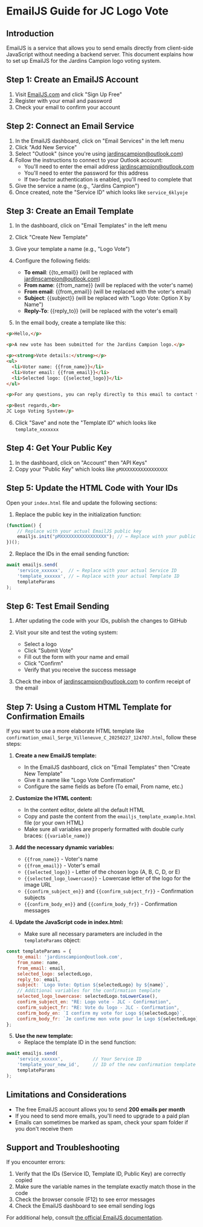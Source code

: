 # EmailJS Guide for JC Logo Vote

## Introduction

EmailJS is a service that allows you to send emails directly from client-side JavaScript without needing a backend server. This document explains how to set up EmailJS for the Jardins Campion logo voting system.

## Step 1: Create an EmailJS Account

1. Visit [EmailJS.com](https://www.emailjs.com/) and click "Sign Up Free"
2. Register with your email and password
3. Check your email to confirm your account

## Step 2: Connect an Email Service

1. In the EmailJS dashboard, click on "Email Services" in the left menu
2. Click "Add New Service"
3. Select "Outlook" (since you're using jardinscampion@outlook.com)
4. Follow the instructions to connect to your Outlook account:
   - You'll need to enter the email address jardinscampion@outlook.com
   - You'll need to enter the password for this address
   - If two-factor authentication is enabled, you'll need to complete that
5. Give the service a name (e.g., "Jardins Campion")
6. Once created, note the "Service ID" which looks like `service_6klyoje`

## Step 3: Create an Email Template

1. In the dashboard, click on "Email Templates" in the left menu
2. Click "Create New Template"
3. Give your template a name (e.g., "Logo Vote")
4. Configure the following fields:
   - **To email**: {{to_email}} (will be replaced with jardinscampion@outlook.com)
   - **From name**: {{from_name}} (will be replaced with the voter's name)
   - **From email**: {{from_email}} (will be replaced with the voter's email)
   - **Subject**: {{subject}} (will be replaced with "Logo Vote: Option X by Name")
   - **Reply-To**: {{reply_to}} (will be replaced with the voter's email)

5. In the email body, create a template like this:

```html
<p>Hello,</p>

<p>A new vote has been submitted for the Jardins Campion logo.</p>

<p><strong>Vote details:</strong></p>
<ul>
  <li>Voter name: {{from_name}}</li>
  <li>Voter email: {{from_email}}</li>
  <li>Selected logo: {{selected_logo}}</li>
</ul>

<p>For any questions, you can reply directly to this email to contact the voter.</p>

<p>Best regards,<br>
JC Logo Voting System</p>
```

6. Click "Save" and note the "Template ID" which looks like `template_xxxxxxx`

## Step 4: Get Your Public Key

1. In the dashboard, click on "Account" then "API Keys"
2. Copy your "Public Key" which looks like `pMXXXXXXXXXXXXXXXXX`

## Step 5: Update the HTML Code with Your IDs

Open your `index.html` file and update the following sections:

1. Replace the public key in the initialization function:
```javascript
(function() {
    // Replace with your actual EmailJS public key
    emailjs.init("pMXXXXXXXXXXXXXXXXX"); // ← Replace with your public key
})();
```

2. Replace the IDs in the email sending function:
```javascript
await emailjs.send(
    'service_xxxxxx',  // ← Replace with your actual Service ID
    'template_xxxxxx', // ← Replace with your actual Template ID
    templateParams
);
```

## Step 6: Test Email Sending

1. After updating the code with your IDs, publish the changes to GitHub
2. Visit your site and test the voting system:
   - Select a logo
   - Click "Submit Vote"
   - Fill out the form with your name and email
   - Click "Confirm"
   - Verify that you receive the success message

3. Check the inbox of jardinscampion@outlook.com to confirm receipt of the email

## Step 7: Using a Custom HTML Template for Confirmation Emails

If you want to use a more elaborate HTML template like `confirmation_email_Serge_Villeneuve_C_20250227_124707.html`, follow these steps:

1. **Create a new EmailJS template:**
   - In the EmailJS dashboard, click on "Email Templates" then "Create New Template"
   - Give it a name like "Logo Vote Confirmation"
   - Configure the same fields as before (To email, From name, etc.)

2. **Customize the HTML content:**
   - In the content editor, delete all the default HTML
   - Copy and paste the content from the `emailjs_template_example.html` file (or your own HTML)
   - Make sure all variables are properly formatted with double curly braces: `{{variable_name}}`

3. **Add the necessary dynamic variables:**
   - `{{from_name}}` - Voter's name
   - `{{from_email}}` - Voter's email
   - `{{selected_logo}}` - Letter of the chosen logo (A, B, C, D, or E)
   - `{{selected_logo_lowercase}}` - Lowercase letter of the logo for the image URL
   - `{{confirm_subject_en}}` and `{{confirm_subject_fr}}` - Confirmation subjects
   - `{{confirm_body_en}}` and `{{confirm_body_fr}}` - Confirmation messages

4. **Update the JavaScript code in index.html:**
   - Make sure all necessary parameters are included in the `templateParams` object:

```javascript
const templateParams = {
    to_email: 'jardinscampion@outlook.com',
    from_name: name,
    from_email: email,
    selected_logo: selectedLogo,
    reply_to: email,
    subject: `Logo Vote: Option ${selectedLogo} by ${name}`,
    // Additional variables for the confirmation template
    selected_logo_lowercase: selectedLogo.toLowerCase(),
    confirm_subject_en: "RE: Logo vote - JLC - Confirmation",
    confirm_subject_fr: "RE: Vote du logo - JLC - Confirmation",
    confirm_body_en: `I confirm my vote for Logo ${selectedLogo}`,
    confirm_body_fr: `Je confirme mon vote pour le Logo ${selectedLogo}`
};
```

5. **Use the new template:**
   - Replace the template ID in the send function:
```javascript
await emailjs.send(
    'service_xxxxxx',           // Your Service ID
    'template_your_new_id',     // ID of the new confirmation template
    templateParams
);
```

## Limitations and Considerations

- The free EmailJS account allows you to send **200 emails per month**
- If you need to send more emails, you'll need to upgrade to a paid plan
- Emails can sometimes be marked as spam, check your spam folder if you don't receive them

## Support and Troubleshooting

If you encounter errors:

1. Verify that the IDs (Service ID, Template ID, Public Key) are correctly copied
2. Make sure the variable names in the template exactly match those in the code
3. Check the browser console (F12) to see error messages
4. Check the EmailJS dashboard to see email sending logs

For additional help, consult [the official EmailJS documentation](https://www.emailjs.com/docs/). 